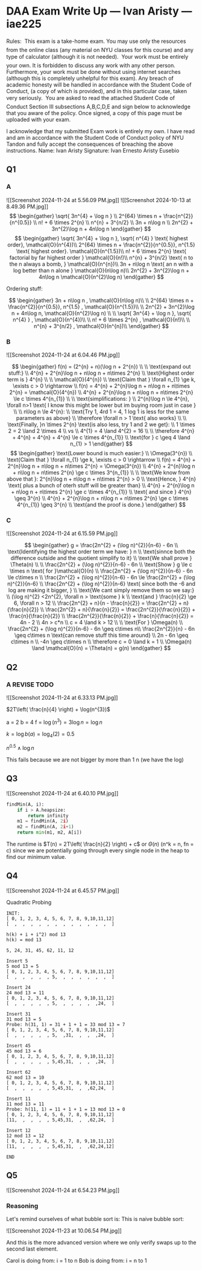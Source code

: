 # DAA Exam Write Up — Ivan Aristy — iae225

Rules:
 This exam is a take-home exam. You may use only the resources from the online class (any material
on NYU classes for this course) and any type of calculator (although it is not needed).
 Your work must be entirely your own. It is forbidden to discuss any work with any other
person. Furthermore, your work must be done without using internet searches (although this is
completely unhelpful for this exam). Any breach of academic honesty will be handled in accordance
with the Student Code of Conduct, (a copy of which is provided), and in this particular case, taken
very seriously.
 You are asked to read the attached Student Code of Conduct Section III subsections A,B,C,D,E and
sign below to acknowledge that you aware of the policy. Once signed, a copy of this page must be
uploaded with your exam.

I acknowledge that my submitted Exam work is entirely my own. I have read and am in accordance with the Student Code of Conduct policy of NYU Tandon and fully accept the consequences of breaching the above instructions. 
Name: Ivan Aristy
Signature: Ivan Ernesto Aristy Eusebio

## Q1
### A
![[Screenshot 2024-11-24 at 5.56.09 PM.jpg]]
![[Screenshot 2024-10-13 at 8.49.36 PM.jpg]]
$$
\begin{gather}
\sqrt{ 3n^{4} + \log n } \\
2^{64} \times n + \frac{n^{2}}{n^{0.5}} \\
n! + 6 \times 2^{n} \\
n^{n} + 3^{n/2} \\
3n + n\log n \\
2n^{2} + 3n^{2}\log n + 4n\log n
\end{gather}
$$
$$
\begin{gather} 
\sqrt{ 3n^{4} + \log n }, \sqrt{ n^{4} } \text{ highest order}, \mathcal{O}(n^{4})\\
2^{64} \times n + \frac{n^{2}}{n^{0.5}}, n^{1.5} \text{ highest order}. \mathcal{O}(n^{1.5})\\ 
n! + 6 \times 2^{n} \text{ factorial by far highest order } \mathcal{O}(n!)\\
n^{n} + 3^{n/2} \text{ n to the n always a bomb, } \mathcal{O}(n^{n})\\
3n + n\log n \text{ an n with a log better than n alone } \mathcal{O}(n\log n)\\
2n^{2} + 3n^{2}\log n + 4n\log n \mathcal{O}(n^{2}\log n)
\end{gather}
$$

Ordering stuff:

$$
\begin{gather} 
3n + n\log n , \mathcal{O}(n\log n)\\ \\
2^{64} \times n + \frac{n^{2}}{n^{0.5}}, n^{1.5} , \mathcal{O}(n^{1.5})\\  \\
2n^{2} + 3n^{2}\log n + 4n\log n,  \mathcal{O}(n^{2}\log n) \\ \\
\sqrt{ 3n^{4} + \log n }, \sqrt{ n^{4} } , \mathcal{O}(n^{4})\\ \\
n! + 6 \times 2^{n} , \mathcal{O}(n!)\\ \\
n^{n} + 3^{n/2} , \mathcal{O}(n^{n})\\
\end{gather}
$$

### B
![[Screenshot 2024-11-24 at 6.04.46 PM.jpg]]

$$
\begin{gather}
f(n) = (2^{n} + n)(\log n + 2^{n}) \\
\\
\text{expand out stuff:} \\
4^{n} + 2^{n}\log n + n\log n + n\times 2^{n}
\\
\text{Highest order term is } 4^{n}
\\ \\
\mathcal{O}(4^{n}) \\
\text{Claim that } \forall n_{1} \ge k, \exists c > 0 \rightarrow \\
f(n) = 4^{n} + 2^{n}\log n + n\log n + n\times 2^{n} = \mathcal{O}(4^{n}) \\
4^{n} + 2^{n}\log n + n\log n + n\times 2^{n} \le c \times 4^{n_{1}} \\
\\
\text{simplifications: } \\ 
2^{n}\log n \le 4^{n}, \forall n>1 \text{ I know this might be lower but im buying room just in case } \\ \\
n\log n \le 4^{n}: \\ 
\text{Try 1, 4rd 1 = 4, 1 log 1 is less for the same parameters as above} \\ 
\therefore \forall n > 1 \text{ also works} \\ \\
\text{Finally, }n \times 2^{n} \text{is also less, try 1 and 2 we get}: \\
1 \times 2 = 2 \land 2 \times 4 \\
vs \\
4^{1} = 4 \land 4^{2} = 16 \\ \\
\therefore 
4^{n} + 4^{n} + 4^{n} + 4^{n} \le c \times 4^{n_{1}} \\
\text{for } c \geq 4 \land n_{1} > 1
\end{gather}
$$
$$
\begin{gather}
\text{Lower bound is much easier:} \\ 
\Omega(3^{n}) \\
\text{Claim that } \forall n_{1} \ge k, \exists c > 0 \rightarrow \\
f(n) = 4^{n} + 2^{n}\log n + n\log n + n\times 2^{n} = \Omega(3^{n}) \\
4^{n} + 2^{n}\log n + n\log n + n\times 2^{n} \ge c \times 3^{n_{1}} \\
\\
\text{We know from above that }:
2^{n}\log n + n\log n + n\times 2^{n} > 0 \\
\text{Hence, } 4^{n} \text{ plus a bunch of oterh stuff will be greater than} \\
4^{n} + 2^{n}\log n + n\log n + n\times 2^{n} \ge c \times 4^{n_{1}}
\\ \text{ and since } 4^{n} \geq 3^{n} \\
4^{n} + 2^{n}\log n + n\log n + n\times 2^{n} \ge c \times 4^{n_{1}}  \geq 3^{n} \\
\text{and the proof is done.}
\end{gather}
$$

### C

![[Screenshot 2024-11-24 at 6.15.59 PM.jpg]]

$$
\begin{gather}
g = \frac{2n^{2} + (\log n)^{2}}{n-6} - 6n \\
\text{Identifying the highest order term we have: } n \\
\text{sinnce both the difference outside and the quotient simplify to it} \\
\text{We shall prove } \Theta(n) \\ \\
\frac{2n^{2} + (\log n)^{2}}{n-6} - 6n \\
\text{Show } g \le c \times n \text{ for }\mathcal{O}(n) \\
\frac{2n^{2} + (\log n)^{2}}{n-6} - 6n \le c\times n \\
\frac{2n^{2} + (\log n)^{2}}{n-6} - 6n \le \frac{2n^{2} + (\log n)^{2}}{n-6} \\
\frac{2n^{2} + (\log n)^{2}}{n-6} \text{ since both the -6 and log are making it bigger, } \\
\text{We cant simply remove them so we say:} \\
(\log n)^{2} <2n^{2},  \forall n > \text{some } k \\
\text{and } \frac{n}{2} \ge 6,  \forall n > 12 \\
\frac{2n^{2} + n}{n - \frac{n}{2}} = 
\frac{2n^{2} + n}{\frac{n}{2}} \\
\frac{2n^{2} + n}{\frac{n}{2}} = \frac{2n^{2}}{\frac{n}{2}} + \frac{n}{\frac{n}{2}} \\
\frac{2n^{2}}{\frac{n}{2}} + \frac{n}{\frac{n}{2}} =
4n - 2 \\
4n > c*n
\\ c = 4 \land k > 12 \\ 
\\
\text{For } \Omega(n)  \\
\frac{2n^{2} + (\log n)^{2}}{n-6} - 6n \geq c\times n\\
\frac{2n^{2}}{n} - 6n \geq c\times n \text{can remove stuff this time around} \\
2n - 6n \geq c\times n  \\
-4n \geq c\times n  \\
\therefore c = 0 \land k = 1 \\
\Omega(n) \land \mathcal{O}(n) = \Theta(n) = g(n)
\end{gather}
$$

## Q2

### A REVISE TODO
![[Screenshot 2024-11-24 at 6.33.13 PM.jpg]]

$2T\left( \frac{n}{4} \right) + \log(n^{3})$

a = 2 
b = 4
f = $\log(n^{3}) = 3\log n = \log n$

$k = \log b(a) = \log_{4}(2) = 0.5$

$n^{0.5} \land \log n$

This fails because we are not bigger by more than 1 n (we have the log)

## Q3
![[Screenshot 2024-11-24 at 6.40.10 PM.jpg]]

```python
findMin(A, i):
	if i > A.heapsize:
		return infinity
	m1 = findMin(A, 2i)
	m2 = findMin(A, 2i+1)
	return min(m1, m2, A[i])
```

The runtime is $T(n) = 2T\left( \frac{n}{2} \right) + c$ or $\Theta(n)$ (n^k = n, fn = c) since we are potentially going through every single node in the heap to find our minimum value.

## Q4
![[Screenshot 2024-11-24 at 6.45.57 PM.jpg]]

Quadratic Probing

```
INIT:
[ 0, 1, 2, 3, 4, 5, 6, 7, 8, 9,10,11,12]
[  ,  ,  ,  ,  ,  ,  ,  ,  ,  ,  ,  ,  ]

h(k) + i + i^2) mod 13
h(k) = mod 13

5, 24, 31, 45, 62, 11, 12

Insert 5
5 mod 13 = 5
[ 0, 1, 2, 3, 4, 5, 6, 7, 8, 9,10,11,12]
[  ,  ,  ,  ,  , 5,  ,  ,  ,  ,  ,  ,  ]

Insert 24
24 mod 13 = 11
[ 0, 1, 2, 3, 4, 5, 6, 7, 8, 9,10,11,12]
[  ,  ,  ,  ,  , 5,  ,  ,  ,  ,  ,24,  ]

Insert 31
31 mod 13 = 5
Probe: h(31, 1) = 31 + 1 + 1 = 33 mod 13 = 7
[ 0, 1, 2, 3, 4, 5, 6, 7, 8, 9,10,11,12]
[  ,  ,  ,  ,  , 5,  ,31,  ,  ,  ,24,  ]

Insert 45
45 mod 13 = 6
[ 0, 1, 2, 3, 4, 5, 6, 7, 8, 9,10,11,12]
[  ,  ,  ,  ,  , 5,45,31,  ,  ,  ,24,  ]

Insert 62
62 mod 13 = 10
[ 0, 1, 2, 3, 4, 5, 6, 7, 8, 9,10,11,12]
[  ,  ,  ,  ,  , 5,45,31,  ,  ,62,24,  ]

Insert 11
11 mod 13 = 11
Probe: h(11, 1) = 11 + 1 + 1 = 13 mod 13 = 0
[ 0, 1, 2, 3, 4, 5, 6, 7, 8, 9,10,11,12]
[11,  ,  ,  ,  , 5,45,31,  ,  ,62,24,  ]

Insert 12
12 mod 13 = 12
[ 0, 1, 2, 3, 4, 5, 6, 7, 8, 9,10,11,12]
[11,  ,  ,  ,  , 5,45,31,  ,  ,62,24,12]

END
```

## Q5

![[Screenshot 2024-11-24 at 6.54.23 PM.jpg]]

### Reasoning

Let's remind ourselves of what bubble sort is:
This is naive bubble sort:

![[Screenshot 2024-11-23 at 10.06.54 PM.jpg]]

And this is the more advanced version where we only verify swaps up to the second last element.

Carol is doing from:  i = 1 to n 
Bob is doing from: i = n to 1

